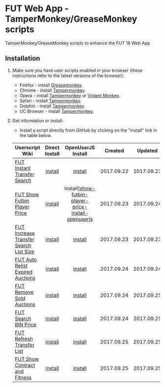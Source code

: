 # FUT Web App - TamperMonkey/GreaseMonkey scripts
TamperMonkey/GreaseMonkey scripts to enhance the FUT 18 Web App

## Installation

1. Make sure you have user scripts enabled in your browser (these instructions refer to the latest versions of the browser):

	* Firefox - install [Greasemonkey](https://addons.mozilla.org/en-US/firefox/addon/greasemonkey/).
	* Chrome - install [Tampermonkey](https://tampermonkey.net/?ext=dhdg&browser=chrome).
	* Opera - install [Tampermonkey](https://tampermonkey.net/?ext=dhdg&browser=opera) or [Violent Monkey](https://addons.opera.com/en/extensions/details/violent-monkey/).
	* Safari - install [Tampermonkey](https://tampermonkey.net/?ext=dhdg&browser=safari).
	* Dolphin - install [Tampermonkey](https://tampermonkey.net/?ext=dhdg&browser=dolphin).
	* UC Browser - install [Tampermonkey](https://tampermonkey.net/?ext=dhdg&browser=ucweb).

2. Get information or install:
	* Install a script directly from GitHub by clicking on the "install" link in the table below.
  
	| Userscript Wiki                        | Direct<br>Install | OpenUserJS<br>Install | Created    | Updated    |
	|----------------------------------------|:------------------:|:----------:|:----------:|:----------:|
	| [FUT Instant Transfer Search][instant-transfer-search-wiki] | [install][instant-transfer-search-install] | [install][instant-transfer-search-install-openuserjs] | 2017.09.22 | 2017.09.23 |
	| [FUT Show Futbin Player Price][show-futbin-player-price-wiki] | [install][show-futbin-player-price-install] | install][show-futbin-player-price-install-openuserjs] | 2017.09.23 | 2017.09.24 |
	| [FUT Increase Transfer Search List Size][transfer-search-increase-list-size-wiki] | [install][transfer-search-increase-list-size-install] | [install][transfer-search-increase-list-size-install-openuserjs] | 2017.09.23 | 2017.09.23 |
	| [FUT Auto Relist Expired Auctions][auto-relist-expired-auctions-wiki] | [install][auto-relist-expired-auctions-install] | [install][auto-relist-expired-auctions-install-openuserjs] | 2017.09.24 | 2017.09.24 |
	| [FUT Remove Sold Auctions][remove-sold-auctions-wiki] | [install][remove-sold-auctions-install] | [install][remove-sold-auctions-install-openuserjs] | 2017.09.24 | 2017.09.25 |
	| [FUT Search BIN Price][search-bin-price-wiki] | [install][search-bin-price-install] | [install][search-bin-price-install-openuserjs] | 2017.09.24 | 2017.09.25 |
	| [FUT Refresh Transfer List][refresh-transfer-list-wiki] | [install][refresh-transfer-list-install] | [install][refresh-transfer-list-install-openuserjs] | 2017.09.25 | 2017.09.25 |
	| [FUT Show Contract and Fitness][show-contract-fitness-wiki] | [install][show-contract-fitness-install] | [install][show-contract-fitness-install-openuserjs] | 2017.09.25 | 2017.09.25 |

[instant-transfer-search-wiki]: https://github.com/Mardaneus86/futwebapp-tampermonkey/wiki/Instant-Transfer-Search
[instant-transfer-search-install]: https://github.com/Mardaneus86/futwebapp-tampermonkey/raw/master/instant-transfer-search.user.js
[instant-transfer-search-install-openuserjs]: https://openuserjs.org/install/Mardaneus86/FUT_Instant_Transfer_Search.user.js

[show-futbin-player-price-wiki]: https://github.com/Mardaneus86/futwebapp-tampermonkey/wiki/Show-Futbin-Player-Price
[show-futbin-player-price-install]: https://github.com/Mardaneus86/futwebapp-tampermonkey/raw/master/show-futbin-player-price.user.js
[show-futbin-player-price-install-openuserjs]: https://openuserjs.org/install/Mardaneus86/FUT_Show_Futbin_player_price.user.js

[transfer-search-increase-list-size-wiki]: https://github.com/Mardaneus86/futwebapp-tampermonkey/wiki/Increase-Transfer-Search-List-Size
[transfer-search-increase-list-size-install]: https://github.com/Mardaneus86/futwebapp-tampermonkey/raw/master/transfer-search-increase-list-size.user.js
[transfer-search-increase-list-size-install-openuserjs]: https://openuserjs.org/install/Mardaneus86/FUT_Increase_Transfer_Search_List_Size.user.js

[auto-relist-expired-auctions-wiki]: https://github.com/Mardaneus86/futwebapp-tampermonkey/wiki/Auto-Relist-Expired-Auctions
[auto-relist-expired-auctions-install]: https://github.com/Mardaneus86/futwebapp-tampermonkey/raw/master/auto-relist-expired-auctions.user.js
[auto-relist-expired-auctions-install-openuserjs]: https://openuserjs.org/install/Mardaneus86/FUT_Auto_Relist_Unsold_Transfers.user.js

[remove-sold-auctions-wiki]: https://github.com/Mardaneus86/futwebapp-tampermonkey/wiki/Remove-Sold-Auctions
[remove-sold-auctions-install]: https://github.com/Mardaneus86/futwebapp-tampermonkey/raw/master/remove-sold-auctions.user.js
[remove-sold-auctions-install-openuserjs]: https://openuserjs.org/install/Mardaneus86/FUT_Auto_Remove_Sold_Auctions.user.js

[search-bin-price-wiki]: https://github.com/Mardaneus86/futwebapp-tampermonkey/wiki/Search-Bin-Price
[search-bin-price-install]: https://github.com/Mardaneus86/futwebapp-tampermonkey/raw/master/search-bin-price.user.js
[search-bin-price-install-openuserjs]: https://openuserjs.org/install/Mardaneus86/FUT_Search_BIN.user.js

[refresh-transfer-list-wiki]: https://github.com/Mardaneus86/futwebapp-tampermonkey/wiki/Refresh-Transfer-List
[refresh-transfer-list-install]: https://github.com/Mardaneus86/futwebapp-tampermonkey/raw/master/refresh-transfer-list.user.js
[refresh-transfer-list-install-openuserjs]: https://openuserjs.org/install/Mardaneus86/FUT_Refresh_Transfer_List.user.js

[show-contract-fitness-wiki]: https://github.com/Mardaneus86/futwebapp-tampermonkey/wiki/Show-Contract-Fitness
[show-contract-fitness-install]: https://github.com/Mardaneus86/futwebapp-tampermonkey/raw/master/show-contract-fitness.user.js
[show-contract-fitness-install-openuserjs]: https://openuserjs.org/install/Mardaneus86/FUT_Show_Contracts_and_Fitness.user.js

